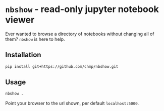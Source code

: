# `nbshow` - read-only jupyter notebook viewer

Ever wanted to browse a directory of notebooks without changing all of them? `nbshow` is here to help.

## Installation

```bash
pip install git+https://github.com/chmp/nbshow.git
```

## Usage

```bash
nbshow .
```

Point your browser to the url shown, per default `localhost:5000`.
